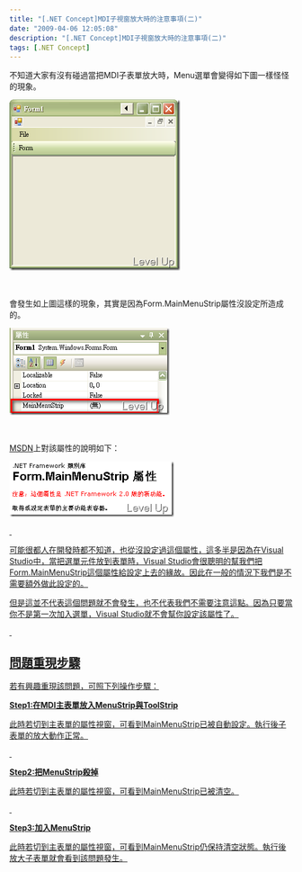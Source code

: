 ```yaml
---
title: "[.NET Concept]MDI子視窗放大時的注意事項(二)"
date: "2009-04-06 12:05:08"
description: "[.NET Concept]MDI子視窗放大時的注意事項(二)"
tags: [.NET Concept]
---
```


<p>不知道大家有沒有碰過當把MDI子表單放大時，Menu選單會變得如下圖一樣怪怪的現象。</p><p><img style="border-right-width: 0px; border-top-width: 0px; border-bottom-width: 0px; border-left-width: 0px" border="0" alt="image" width="304" height="304" src="\images\posts\7874\image_thumb.png" /></a></p><p> </p><p>會發生如上圖這樣的現象，其實是因為Form.MainMenuStrip屬性沒設定所造成的。</p><p><a href="http://files.dotblogs.com.tw/larrynung/0904/MDI_174C/image_6.png"><img style="border-right-width: 0px; border-top-width: 0px; border-bottom-width: 0px; border-left-width: 0px" border="0" alt="image" width="285" height="155" src="\images\posts\7874\image_thumb_2.png" /></a></p><p> </p><p><a target="_blank" href="http://msdn.microsoft.com/zh-tw/library/system.windows.forms.form.mainmenustrip(VS.80).aspx">MSDN</a>上對該屬性的說明如下：</p><p><a href="http://files.dotblogs.com.tw/larrynung/0904/MDI_174C/image4.png"><img style="border-bottom: 0px; border-left: 0px; border-top: 0px; border-right: 0px" border="0" alt="image" width="293" height="99" src="\images\posts\7874\image4_thumb.png" /></p><p> </p><p>可能很都人在開發時都不知道，也從沒設定過這個屬性，這多半是因為在Visual Studio中，當把選單元件放到表單時，Visual Studio會很聰明的幫我們把Form.MainMenuStrip這個屬性給設定上去的緣故。因此在一般的情況下我們是不需要額外做此設定的。</p><p>但是這並不代表這個問題就不會發生，也不代表我們不需要注意這點。因為只要當你不是第一次加入選單，Visual Studio就不會幫你設定該屬性了。</p><p> </p><h2>問題重現步驟</h2><p>若有興趣重現該問題，可照下列操作步驟：</p><p><strong>Step1:在MDI主表單放入MenuStrip與ToolStrip</strong></p><p>此時若切到主表單的屬性視窗，可看到MainMenuStrip已被自動設定。執行後子表單的放大動作正常。</p><p> </p><p><strong>Step2:把MenuStrip殺掉</strong></p><p>此時若切到主表單的屬性視窗，可看到MainMenuStrip已被清空。</p><p> </p><p><strong>Step3:加入MenuStrip</strong></p><p>此時若切到主表單的屬性視窗，可看到MainMenuStrip仍保持清空狀態。執行後放大子表單就會看到該問題發生。</p>
